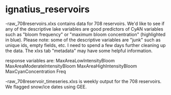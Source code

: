 # ignatius_reservoirs

-raw_708reservoirs.xlxs contains data for 708 reservoirs. We'd like to see if any of the descriptive lake variables are good predictors of CyAN variables such as "bloom frequency" or "maximum bloom concentration" (highlighted in blue). Please note: some of the descriptive variables are "junk" such as unique ids, empty fields, etc. I need to spend a few days further cleaning up the data. The xlxs tab "metadata" may have some helpful information.

response variables are: MaxAreaLowIntensityBloom	MaxAreaModerateIntensityBloom	MaxAreaHighIntensityBloom	MaxCyanConcentration	Freq

-raw_708reservoir_timeseries.xlxs is weekly output for the 708 reservoirs. We flagged snow/ice dates using GEE.
